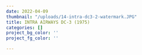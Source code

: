```yaml
---
date: 2022-04-09
thumbnail: "/uploads/14-intra-dc3-2-watermark.JPG"
title: INTRA AIRWAYS DC-3 (1975)
categories: []
project_bg_color: ''
project_fg_color: ''

---
```

